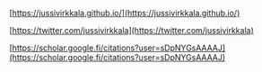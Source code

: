 
[https://jussivirkkala.github.io/](https://jussivirkkala.github.io/)

[https://twitter.com/jussivirkkala](https://twitter.com/jussivirkkala)

[https://scholar.google.fi/citations?user=sDpNYGsAAAAJ](https://scholar.google.fi/citations?user=sDpNYGsAAAAJ)

